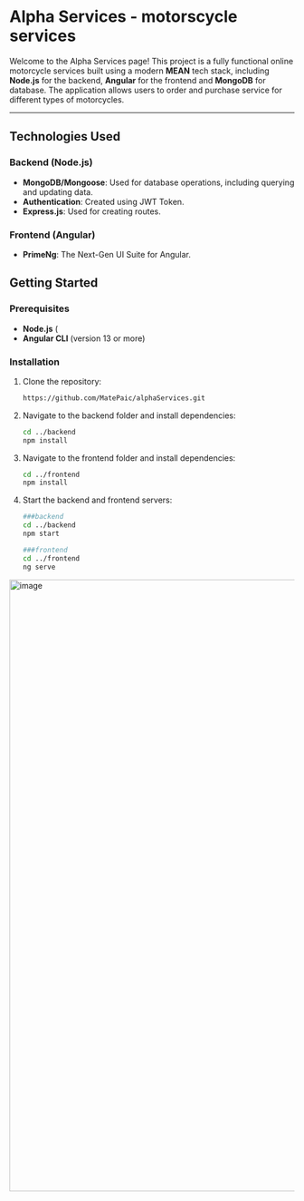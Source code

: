 # Alpha Services - motorscycle services
 
 Welcome to the Alpha Services page! This project is a fully functional online motorcycle services built using a modern **MEAN** tech stack, including **Node.js** for the backend, **Angular** for the frontend and **MongoDB** for database. The application allows users to order and purchase service for different types of motorcycles.
 
 ---
 
 ## Technologies Used
 
 ### Backend (Node.js)
 - **MongoDB/Mongoose**: Used for database operations, including querying and updating data.
 - **Authentication**: Created using JWT Token.
 - **Express.js**: Used for creating routes.
 
 ### Frontend (Angular)
 - **PrimeNg**: The Next-Gen UI Suite for Angular.

 
 ## Getting Started
 
 ### Prerequisites
 - **Node.js** (
 - **Angular CLI** (version 13 or more)
 
 ### Installation
 1. Clone the repository:
    ```bash
    https://github.com/MatePaic/alphaServices.git
 2. Navigate to the backend folder and install dependencies:
    ```bash
    cd ../backend
    npm install
 3. Navigate to the frontend folder and install dependencies:
    ```bash
    cd ../frontend
    npm install
 6. Start the backend and frontend servers:
    ```bash
    ###backend
    cd ../backend
    npm start
    
    ###frontend
    cd ../frontend
    ng serve

<img width="1079" alt="image" src="https://github.com/user-attachments/assets/79c63dce-1ebb-48d4-a5eb-93107af129d5" />
